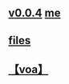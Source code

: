 ## [v0.0.4](https://github.com/littleflute/ENGLISH-IN-A-MINUTE/edit/master/README.md) [me](https://littleflute.github.io/ENGLISH-IN-A-MINUTE/)
## [files](files)
## [【voa】](https://littleflute.github.io/voa)

